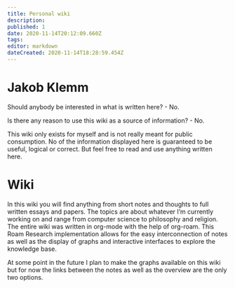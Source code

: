 ```yaml
---
title: Personal wiki
description: 
published: 1
date: 2020-11-14T20:12:09.660Z
tags: 
editor: markdown
dateCreated: 2020-11-14T18:28:59.454Z
---
```


# Jakob Klemm
Should anybody be interested in what is written here? - No.

Is there any reason to use this wiki as a source of information? - No.

This wiki only exists for myself and is not really meant for public consumption. No of the information displayed here is guaranteed to be useful, logical or correct. But feel free to read and use anything written here.

# Wiki
In this wiki you will find anything from short notes and thoughts to full written essays and papers. The topics are about whatever I’m currently working on and range from computer science to philosophy and religion. The entire wiki was written in org-mode with the help of org-roam. This Roam Research implementation allows for the easy interconnection of notes as well as the display of graphs and interactive interfaces to explore the knowledge base.

At some point in the future I plan to make the graphs available on this wiki but for now the links between the notes as well as the overview are the only two options.